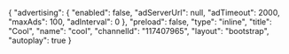 {
    "advertising": {
        "enabled": false,
        "adServerUrl": null,
        "adTimeout": 2000,
        "maxAds": 100,
        "adInterval": 0
    },
    "preload": false,
    "type": "inline",
    "title": "Cool",
    "name": "cool",
    "channelId": "117407965",
    "layout": "bootstrap",
    "autoplay": true
}